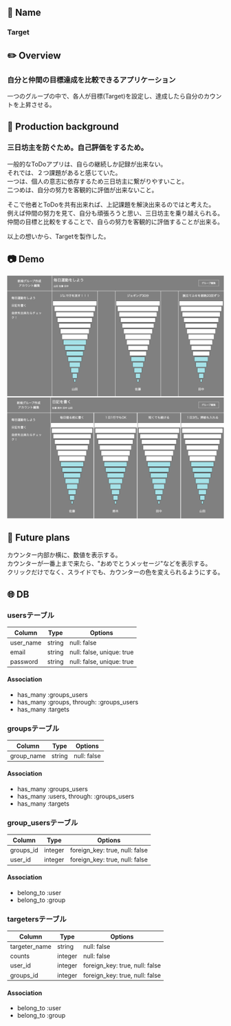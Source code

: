 ## :tada: Name
### Target

## :pencil2: Overview
### 自分と仲間の目標達成を比較できるアプリケーション
一つのグループの中で、各人が目標(Target)を設定し、達成したら自分のカウントを上昇させる。

## :mag_right: Production background
### 三日坊主を防ぐため。自己評価をするため。

一般的なToDoアプリは、自らの継続しか記録が出来ない。  
それでは、２つ課題があると感じていた。  
一つは、個人の意志に依存するため三日坊主に繋がりやすいこと。  
二つめは、自分の努力を客観的に評価が出来ないこと。

そこで他者とToDoを共有出来れば、上記課題を解決出来るのではと考えた。  
例えば仲間の努力を見て、自分も頑張ろうと思い、三日坊主を乗り越えられる。  
仲間の目標と比較をすることで、自らの努力を客観的に評価することが出来る。  

以上の想いから、Targetを製作した。  

## :camera: Demo
![サンプル画像1](target.sample.view1.png)
![サンプル画像2](target.sample.view2.png)

## :dizzy: Future plans
カウンター内部か横に、数値を表示する。  
カウンターが一番上まで来たら、"おめでとうメッセージ"などを表示する。  
クリックだけでなく、スライドでも、カウンターの色を変えられるようにする。  

## :globe_with_meridians: DB
### usersテーブル

|Column|Type|Options|
|------|----|-------|
|user_name|string|null: false|
|email|string|null: false, unique: true|
|password|string|null: false, unique: true|

#### Association
- has_many :groups_users
- has_many :groups, through: :groups_users
- has_many :targets


### groupsテーブル

|Column|Type|Options|
|------|----|-------|
|group_name|string|null: false|

#### Association
- has_many :groups_users
- has_many :users, through: :groups_users
- has_many :targets


### group_usersテーブル

|Column|Type|Options|
|------|----|-------|
|groups_id|integer|foreign_key: true, null: false|
|user_id|integer|foreign_key: true, null: false|


#### Association
- belong_to  :user
- belong_to :group


### targetersテーブル

|Column|Type|Options|
|------|----|-------|
|targeter_name|string|null: false|
|counts|integer|null: false|
|user_id|integer|foreign_key: true, null: false|
|groups_id|integer|foreign_key: true, null: false|

#### Association
- belong_to :user
- belong_to :group

